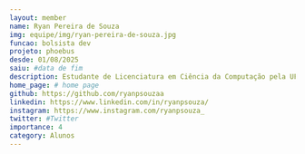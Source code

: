 ```yaml
---
layout: member
name: Ryan Pereira de Souza
img: equipe/img/ryan-pereira-de-souza.jpg
funcao: bolsista dev
projeto: phoebus
desde: 01/08/2025
saiu: #data de fim
description: Estudante de Licenciatura em Ciência da Computação pela UFPB. Atualmente estou no projeto Phoebus como desenvolvedor Back-End. Fissurado por aprendizado contínuo e sempre em busca de evoluir como profissional de tecnologia.
home_page: # home page
github: https://github.com/ryanpsouzaa
linkedin: https://www.linkedin.com/in/ryanpsouza/
instagram: https://www.instagram.com/ryanpsouza_
twitter: #Twitter
importance: 4
category: Alunos
---
```

